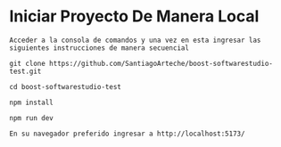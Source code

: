 # Iniciar Proyecto De Manera Local

```
Acceder a la consola de comandos y una vez en esta ingresar las siguientes instrucciones de manera secuencial
```

```
git clone https://github.com/SantiagoArteche/boost-softwarestudio-test.git
```

```
cd boost-softwarestudio-test
```

```
npm install
```

```
npm run dev
```

```
En su navegador preferido ingresar a http://localhost:5173/
```
